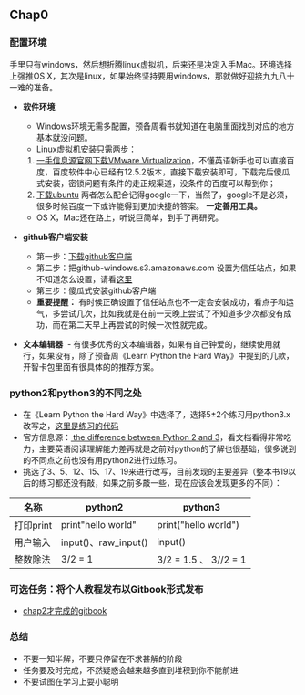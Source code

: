 ## Chap0

### 配置环境
手里只有windows，然后想折腾linux虚拟机，后来还是决定入手Mac。环境选择上强推OS X，其次是linux，如果始终坚持要用windows，那就做好迎接九九八十一难的准备。
- **软件环境**
  - Windows环境无需多配置，预备周看书就知道在电脑里面找到对应的地方基本就没问题。
  - Linux虚拟机安装只需两步：
  1. [一手信息源官网下载VMware Virtualization](http://www.vmware.com/products/workstation/workstation-evaluation.html)，不懂英语新手也可以直接百度，百度软件中心已经有12.5.2版本，直接下载安装即可，下载完后傻瓜式安装，密锁问题有条件的走正规渠道，没条件的百度可以帮到你；
  2. [下载ubuntu](https://www.ubuntu.com/download/desktop)
  两者怎么配合记得google一下，当然了，google不是必须，很多时候百度一下或许能得到更加快捷的答案。 **一定善用工具。**
  - OS X，Mac还在路上，听说巨简单，到手了再研究。

- **github客户端安装**
  - 第一步：[下载github客户端](https://desktop.github.com/)
  - 第二步：把github-windows.s3.amazonaws.com 设置为信任站点，如果不知道怎么设置，请看[这里](https://www.zhihu.com/question/21623581/answer/67127382)
  - 第三步：傻瓜式安装github客户端
  - **重要提醒：** 有时候正确设置了信任站点也不一定会安装成功，看点子和运气，多尝试几次，比如我就是在前一天晚上尝试了不知道多少次都没有成功，而在第二天早上再尝试的时候一次性就完成。

- **文本编辑器**
  - 有很多优秀的文本编辑器，如果有自己钟爱的，继续使用就行，如果没有，除了预备周《Learn Python the Hard Way》中提到的几款，开智卡包里面有很具体的的推荐方案。
  
### python2和python3的不同之处  

- 在《Learn Python the Hard Way》中选择了，选择5±2个练习用python3.x改写之，[这里是练习的代码](https://github.com/wenyan666/Py103/tree/master/Chap0/project)
- 官方信息源：[ the difference between Python 2 and 3](https://wiki.python.org/moin/Python2orPython3)，看文档看得非常吃力，主要英语阅读理解能力差再就是之前对python的了解也很基础，很多说到的不同点之前也没有用python2进行过练习。
- 挑选了3、5、12、15、17、19来进行改写，目前发现的主要差异（整本书19以后的练习都还没有敲，如果之前多敲一些，现在应该会发现更多的不同）：

名称 |python2 | python3
---|---|---
打印print | print"hello world"| print("hello world")
用户输入 | input()、raw_input()| input()
整数除法 | 3/2 = 1| 3/2 = 1.5 、 3//2 = 1


### 可选任务：将个人教程发布以Gitbook形式发布

- [chap2才完成的gitbook](https://www.gitbook.com/book/wenyan666/pythonnote/edit#/edit/master/README.md?_k=1l49q7)

### 总结
- 不要一知半解，不要只停留在不求甚解的阶段
- 任务要及时完成，不然疑惑会越来越多直到堆积到你不能前进
- 不要试图在学习上耍小聪明
